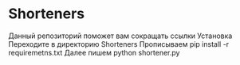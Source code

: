 # Shorteners
Данный репозиторий поможет вам сокращать ссылки
Установка
Переходите в директорию  Shorteners
Прописываем pip install -r requiremetns.txt
Далее пишем python shortener.py
